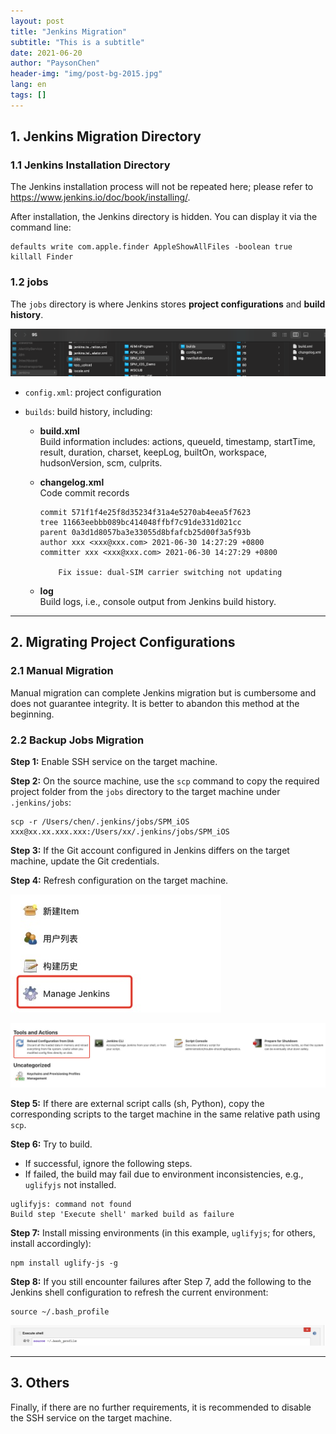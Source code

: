 ```yaml
---
layout: post
title: "Jenkins Migration"
subtitle: "This is a subtitle"
date: 2021-06-20
author: "PaysonChen"
header-img: "img/post-bg-2015.jpg"
lang: en
tags: []
---
```


## 1. Jenkins Migration Directory

### 1.1 Jenkins Installation Directory

The Jenkins installation process will not be repeated here; please refer to https://www.jenkins.io/doc/book/installing/.

After installation, the Jenkins directory is hidden. You can display it via the command line:

```shell
defaults write com.apple.finder AppleShowAllFiles -boolean true 
killall Finder
```

### 1.2 jobs

The `jobs` directory is where Jenkins stores **project configurations** and **build history**.

![img](/img/jenkins_qy/jenkins_catalog.png)

- `config.xml`: project configuration  
- `builds`: build history, including:

  - **build.xml**  
    Build information includes: actions, queueId, timestamp, startTime, result, duration, charset, keepLog, builtOn, workspace, hudsonVersion, scm, culprits.

  - **changelog.xml**  
    Code commit records

    ```
    commit 571f1f4e25f8d35234f31a4e5270ab4eea5f7623
    tree 11663eebbb089bc414048ffbf7c91de331d021cc
    parent 0a3d1d8057ba3e33055d8bfafcb25d00f3a5f93b
    author xxx <xxx@xxx.com> 2021-06-30 14:27:29 +0800
    committer xxx <xxx@xxx.com> 2021-06-30 14:27:29 +0800
    
        Fix issue: dual-SIM carrier switching not updating
    ```

  - **log**  
    Build logs, i.e., console output from Jenkins build history.

---

## 2. Migrating Project Configurations

### 2.1 Manual Migration

Manual migration can complete Jenkins migration but is cumbersome and does not guarantee integrity. It is better to abandon this method at the beginning.

### 2.2 Backup Jobs Migration

**Step 1:** Enable SSH service on the target machine.  

**Step 2:** On the source machine, use the `scp` command to copy the required project folder from the `jobs` directory to the target machine under `.jenkins/jobs`:

```shell
scp -r /Users/chen/.jenkins/jobs/SPM_iOS xxx@xx.xx.xxx.xxx:/Users/xx/.jenkins/jobs/SPM_iOS
```

**Step 3:** If the Git account configured in Jenkins differs on the target machine, update the Git credentials.  

**Step 4:** Refresh configuration on the target machine.  

![image-20210811104136231](/img/jenkins_qy/jenkins_mng.png)  

![image-20210811104136231](/img/jenkins_qy/jenkins_reload.png)  

**Step 5:** If there are external script calls (sh, Python), copy the corresponding scripts to the target machine in the same relative path using `scp`.  

**Step 6:** Try to build.  
- If successful, ignore the following steps.  
- If failed, the build may fail due to environment inconsistencies, e.g., `uglifyjs` not installed.  

```
uglifyjs: command not found
Build step 'Execute shell' marked build as failure
```

**Step 7:** Install missing environments (in this example, `uglifyjs`; for others, install accordingly):  

```shell
npm install uglify-js -g   
```

**Step 8:** If you still encounter failures after Step 7, add the following to the Jenkins shell configuration to refresh the current environment:  

```
source ~/.bash_profile
```

![image-20210811104136231](/img/jenkins_qy/jenkins_shell.png)

---

## 3. Others

Finally, if there are no further requirements, it is recommended to disable the SSH service on the target machine.

